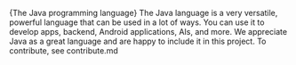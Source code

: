 {The Java programming language}
The Java language is a very versatile, powerful language that can be used in a lot of ways.
You can use it to develop apps, backend, Android applications, AIs, and more.
We appreciate Java as a great language and are happy to include it in this project.
To contribute, see contribute.md
